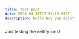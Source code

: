 ```yaml
---
title: Test post
date: 2020-04-16T17:59:19.552Z
description: Hello Hoy you doin?
---
```

Just testing the netlify cms!
